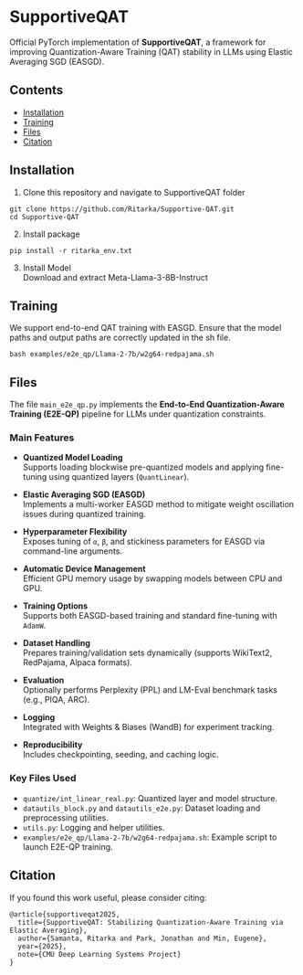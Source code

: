 # SupportiveQAT
Official PyTorch implementation of **SupportiveQAT**, a framework for improving Quantization-Aware Training (QAT) stability in LLMs using Elastic Averaging SGD (EASGD).

## Contents
- [Installation](#installation)
- [Training](#training)
- [Files](#files)
- [Citation](#citation)

## Installation
1. Clone this repository and navigate to SupportiveQAT folder
```
git clone https://github.com/Ritarka/Supportive-QAT.git
cd Supportive-QAT
```

2. Install package
```
pip install -r ritarka_env.txt
```

3. Install Model <br>
Download and extract Meta-Llama-3-8B-Instruct

## Training
We support end-to-end QAT training with EASGD. Ensure that the model paths and output paths are correctly updated in the sh file.
```
bash examples/e2e_qp/Llama-2-7b/w2g64-redpajama.sh
```

## Files

The file `main_e2e_qp.py` implements the **End-to-End Quantization-Aware Training (E2E-QP)** pipeline for LLMs under quantization constraints.

### Main Features

- **Quantized Model Loading**  
  Supports loading blockwise pre-quantized models and applying fine-tuning using quantized layers (`QuantLinear`).

- **Elastic Averaging SGD (EASGD)**  
  Implements a multi-worker EASGD method to mitigate weight oscillation issues during quantized training.

- **Hyperparameter Flexibility**  
  Exposes tuning of `α`, `β`, and stickiness parameters for EASGD via command-line arguments.

- **Automatic Device Management**  
  Efficient GPU memory usage by swapping models between CPU and GPU.

- **Training Options**  
  Supports both EASGD-based training and standard fine-tuning with `AdamW`.

- **Dataset Handling**  
  Prepares training/validation sets dynamically (supports WikiText2, RedPajama, Alpaca formats).

- **Evaluation**  
  Optionally performs Perplexity (PPL) and LM-Eval benchmark tasks (e.g., PIQA, ARC).

- **Logging**  
  Integrated with Weights & Biases (WandB) for experiment tracking.

- **Reproducibility**  
  Includes checkpointing, seeding, and caching logic.

### Key Files Used

- `quantize/int_linear_real.py`: Quantized layer and model structure.
- `datautils_block.py` and `datautils_e2e.py`: Dataset loading and preprocessing utilities.
- `utils.py`: Logging and helper utilities.
- `examples/e2e_qp/Llama-2-7b/w2g64-redpajama.sh`: Example script to launch E2E-QP training.

## Citation
If you found this work useful, please consider citing:
```
@article{supportiveqat2025,
  title={SupportiveQAT: Stabilizing Quantization-Aware Training via Elastic Averaging},
  author={Samanta, Ritarka and Park, Jonathan and Min, Eugene},
  year={2025},
  note={CMU Deep Learning Systems Project}
}
